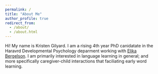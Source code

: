 ```yaml
---
permalink: /
title: "About Me"
author_profile: true
redirect_from: 
  - /about/
  - /about.html
---
```


Hi! My name is Kristen Gilyard. I am a rising 4th year PhD canidatate in the Haravrd Developmental Psychology deparment working with [Elika Bergelson](https://prod-bergelsonlab.drupalsites.harvard.edu/people/elika-bergelson). I am primarily interested in language learning in general; and more specifically caregiver-child interactions that faciliating early word learning. 

